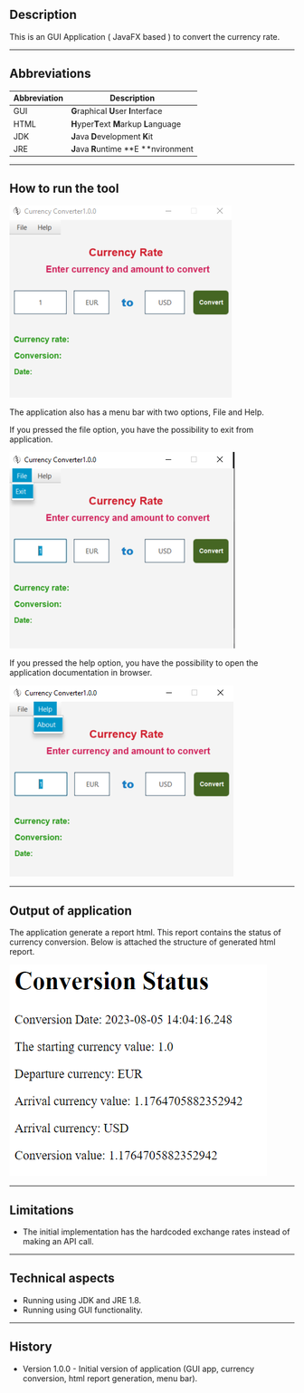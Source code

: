 ## Description

This is an GUI Application ( JavaFX based ) to convert the currency rate.

-------------------------

## Abbreviations

| Abbreviation | Description                               | 
|--------------|-------------------------------------------|
| GUI          | **G**raphical **U**ser **I**nterface      |   
| HTML         | **H**yper**T**ext **M**arkup **L**anguage |   
| JDK          | **J**ava **D**evelopment **K**it          |  
| JRE          | **J**ava  **R**untime  **E **nvironment   |

----------------------------------------

## How to run the tool

![UI.png](src/main/resources/images/UI.png)

The application also has a menu bar with two options, File and Help.

If you pressed the file option, you have the possibility to exit from application.

![FileItem.png](src/main/resources/images/FileItem.png)

If you pressed the help option, you have the possibility to open the application documentation in browser.

![HelpItem.png](src/main/resources/images/HelpItem.png)

----------------------------------------------------

## Output of application

The application generate a report html. This report contains the status of currency conversion. Below is attached the
structure of generated html report.

![ReportStructure.png](src/main/resources/images/ReportStructure.png)

----------------------------------------------------------

## Limitations

- The initial implementation has the hardcoded exchange rates instead of making an API call.

-----------------------------------------------------------

## Technical aspects

- Running using JDK and JRE 1.8.
- Running using GUI functionality.

-------------------------------------------------------------

## History

- Version 1.0.0 - Initial version of application (GUI app, currency conversion, html report generation, menu bar).